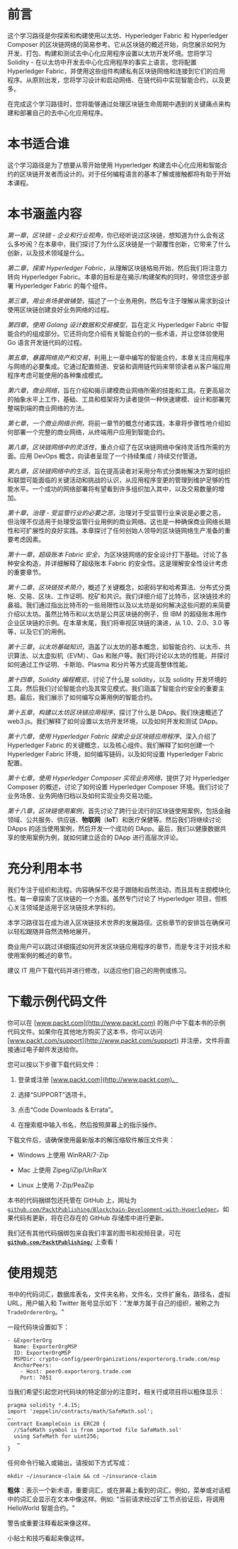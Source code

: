 # 前言

这个学习路径是你探索和构建使用以太坊、Hyperledger Fabric 和 Hyperledger Composer 的区块链网络的简易参考。它从区块链的概述开始，向您展示如何为开发、打包、构建和测试去中心化应用程序设置以太坊开发环境。您将学习 Solidity - 在以太坊中开发去中心化应用程序的事实上语言。您将配置 Hyperledger Fabric，并使用这些组件构建私有区块链网络和连接到它们的应用程序。从原则出发，您将学习设计和启动网络、在链代码中实现智能合约，以及更多。

在完成这个学习路径时，您将能够通过处理区块链生命周期中遇到的关键痛点来构建和部署自己的去中心化应用程序。

# 本书适合谁

这个学习路径是为了想要从零开始使用 Hyperledger 构建去中心化应用和智能合约的区块链开发者而设计的。对于任何编程语言的基本了解或接触都将有助于开始本课程。

# 本书涵盖内容

*第一章*，*区块链 - 企业和行业视角*，你已经听说过区块链，想知道为什么会有这么多吵闹？在本章中，我们探讨了为什么区块链是一个颠覆性创新，它带来了什么创新，以及技术领域是什么。

*第二章*，*探索 Hyperledger Fabric*，从理解区块链格局开始，然后我们将注意力转向 Hyperledger Fabric。本章的目标是在揭示/构建架构的同时，带领您逐步部署 Hyperledger Fabric 的每个组件。

*第三章*，*用业务场景做铺垫*，描述了一个业务用例，然后专注于理解从需求到设计使用区块链创建良好业务网络的过程。

*第四章*，*使用 Golang 设计数据和交易模型*，旨在定义 Hyperledger Fabric 中智能合约的组成部分。它还将向您介绍有关智能合约的一些术语，并让您体验使用 Go 语言开发链代码的过程。

*第五章*，*暴露网络资产和交易*，利用上一章中编写的智能合约，本章关注应用程序与网络的必要集成。它通过配置频道、安装和调用链代码来带领读者从客户端应用程序考虑可能使用的各种集成模式。

*第六章*，*商业网络*，旨在介绍和揭示建模商业网络所需的技能和工具。在更高层次的抽象水平上工作，基础、工具和框架将为读者提供一种快速建模、设计和部署完整端到端的商业网络的方法。

*第七章*，*一个商业网络示例*，将前一章节的概念付诸实践，本章将步骤性地介绍如何部署一个完整的商业网络，从终端用户应用到智能合约。

*第八章*，*区块链网络中的灵活性*，重点介绍了在区块链网络中保持灵活性所需的方面。应用 DevOps 概念，向读者呈现了一个持续集成 / 持续交付管道。

*第九章*，*区块链网络中的生活*，旨在提高读者对采用分布式分类帐解决方案时组织和联盟可能面临的关键活动和挑战的认识，从应用程序变更的管理到维护足够的性能水平。一个成功的网络部署将有望看到许多组织加入其中，以及交易数量的增加。

*第十章*，*治理 - 受监管行业的必要之恶*，治理对于受监管行业来说是必要之恶，但治理不仅适用于处理受监管行业用例的商业网络。这也是一种确保商业网络长期性和可扩展性的良好实践。本章探讨了任何创始人领导的区块链网络生产准备的重要考虑因素。

*第十一章*，*超级账本 Fabric 安全*，为区块链网络的安全设计打下基础。讨论了各种安全构造，并详细解释了超级账本 Fabric 的安全性。这是理解安全性设计考虑的重要章节。

*第十二章*，*区块链技术简介*，概述了关键概念，如密码学和哈希算法、分布式分类帐、交易、区块、工作证明、挖矿和共识。我们详细介绍了比特币，区块链技术的鼻祖。我们通过指出比特币的一些局限性以及以太坊是如何解决这些问题的来简要介绍以太坊。虽然比特币和以太坊是公共区块链的例子，但 IBM 的超级账本用作企业区块链的示例。在本章末尾，我们将审视区块链的演进，从 1.0、2.0、3.0 等等，以及它们的用例。

*第十三章*，*以太坊基础知识*，涵盖了以太坊的基本概念，如智能合约、以太币、共识算法、以太虚拟机（EVM）、Gas 和账户等。我们将讨论以太坊的性能，并探讨如何通过工作证明、卡斯珀、Plasma 和分片等方式提高整体性能。

*第十四章*，*Solidity 编程概览*，讨论了什么是 solidity，以及 solidity 开发环境的工具。然后我们讨论智能合约及其常见模式。我们涵盖了智能合约安全的重要主题。最后，我们展示了如何编写众筹用例的智能合约。

*第十五章*，*构建以太坊区块链应用程序*，探讨了什么是 DApp。我们快速概述了 web3.js。我们解释了如何设置以太坊开发环境，以及如何开发和测试 DApp。

*第十六章*，*使用 Hyperledger Fabric 探索企业区块链应用程序*，深入介绍了 Hyperledger Fabric 的关键概念，以及核心组件。我们解释了如何创建一个 Hyperledger Fabric 环境，如何编写链码，以及如何设置 Hyperledger Fabric 配置。

*第十七章*，*使用 Hyperledger Composer 实现业务网络*，提供了对 Hyperledger Composer 的概述，讨论了如何设置 Hyperledger Composer 环境。我们讨论了业务场景、业务网络归档以及如何实现业务交易功能。

*第十八章*，*区块链使用案例*，首先讨论了跨行业流行的区块链使用案例，包括金融领域、公共服务、供应链、**物联网**（**IoT**）和医疗保健等。然后我们将继续讨论 DApps 的适当使用案例，然后开发一个成功的 DApp。最后，我们以健康数据共享的使用案例为例，就如何建立适合的 DApp 进行高层次评论。

# 充分利用本书

我们专注于组织和流程。内容确保不仅易于跟随和自然流动，而且具有主题模块化性。每一章探索了区块链的一个方面。虽然专门讨论了 Hyperledger 项目，但核心关注领域是适用于区块链技术学科的。

本学习路径旨在成为进入区块链技术世界的发展路径。这些章节的安排旨在确保可以轻松跟随并自然流畅地展开。

商业用户可以跳过详细描述如何开发区块链应用程序的章节，而是专注于对技术和使用案例的概述的章节。

建议 IT 用户下载代码并进行修改，以适应他们自己的用例或练习。

# 下载示例代码文件

你可以在 [www.packt.com](http://www.packt.com) 的账户中下载本书的示例代码文件。如果你在其他地方购买了这本书，你可以访问 [www.packt.com/support](http://www.packt.com/support) 并注册，文件将直接通过电子邮件发送给你。

您可以按以下步骤下载代码文件：

1.  登录或注册 [www.packt.com](http://www.packt.com)。

1.  选择“SUPPORT”选项卡。

1.  点击“Code Downloads & Errata”。

1.  在搜索框中输入书名，然后按照屏幕上的指示操作。

下载文件后，请确保使用最新版本的解压缩软件解压文件夹：

+   Windows 上使用 WinRAR/7-Zip

+   Mac 上使用 Zipeg/iZip/UnRarX

+   Linux 上使用 7-Zip/PeaZip

本书的代码捆绑包还托管在 GitHub 上，网址为 [`github.com/PacktPublishing/Blockchain-Development-with-Hyperledger`](https://github.com/PacktPublishing/Blockchain-Development-with-Hyperledger)。如果代码有更新，将在已存在的 GitHub 存储库中进行更新。

我们还有其他代码捆绑包来自我们丰富的图书和视频目录，可在 **[`github.com/PacktPublishing/`](https://github.com/PacktPublishing/)** 上查看！

# 使用规范

书中的代码词汇，数据库表名，文件夹名称，文件名，文件扩展名，路径名，虚拟 URL，用户输入和 Twitter 账号显示如下："发单方属于自己的组织，被称之为 `TradeOrdererOrg`。"

一段代码块设置如下：

```
- &ExporterOrg
  Name: ExporterOrgMSP
  ID: ExporterOrgMSP
  MSPDir: crypto-config/peerOrganizations/exporterorg.trade.com/msp
  AnchorPeers:
    - Host: peer0.exporterorg.trade.com
    Port: 7051
```

当我们希望引起您对代码块的特定部分的注意时，相关行或项目将以粗体显示：

```
pragma solidity ⁰.4.15;
import 'zeppelin/contracts/math/SafeMath.sol';
….
contract ExampleCoin is ERC20 {
  //SafeMath symbol is from imported file SafeMath.sol'
  using SafeMath for uint256;
   …
}
```

任何命令行输入或输出，请按如下方式写成：

```
mkdir ~/insurance-claim && cd ~/insurance-claim
```

**粗体**：表示一个新术语，重要词汇，或在屏幕上看到的词汇。例如，菜单或对话框中的词汇会显示在文本中像这样。例如: "当前请求经过矿工节点验证后，将调用 HelloWorld 智能合约。"

警告或重要注释看起来像这样。

小贴士和技巧看起来像这样。
